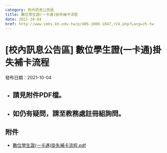 ```yaml
---
category: 校內訊息公告區
title: 數位學生證(一卡通)掛失補卡流程
date: 2021-10-04
href: http://www.smhs.kh.edu.tw/p/406-1000-1847,r24.php?Lang=zh-tw
---
```


# [校內訊息公告區] 數位學生證(一卡通)掛失補卡流程
發布日期：2021-10-04

<div><div></div><div><ul><li><h2>請見附件PDF檔。</h2><li><h2>如仍有疑問，請至教務處註冊組詢問。</h2></ul></div></div>

## 附件
- [數位學生證(一卡通)掛失補卡流程.pdf](https://www.smhs.kh.edu.tw/var/file/0/1000/attach/4/pta_1534_5284973_04374.pdf)
